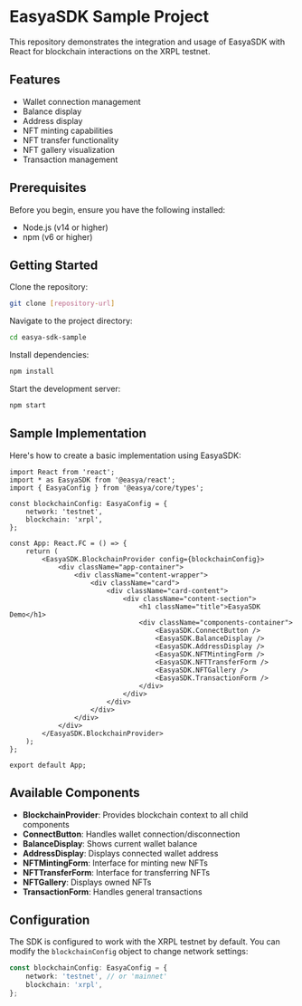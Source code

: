# EasyaSDK Sample Project

This repository demonstrates the integration and usage of EasyaSDK with React for blockchain interactions on the XRPL testnet.

## Features

- Wallet connection management
- Balance display
- Address display
- NFT minting capabilities
- NFT transfer functionality
- NFT gallery visualization
- Transaction management

## Prerequisites

Before you begin, ensure you have the following installed:

- Node.js (v14 or higher)
- npm (v6 or higher)

## Getting Started

Clone the repository:

```bash
git clone [repository-url]
```

Navigate to the project directory:

```bash
cd easya-sdk-sample
```

Install dependencies:

```bash
npm install
```

Start the development server:

```bash
npm start
```

## Sample Implementation

Here's how to create a basic implementation using EasyaSDK:

```tsx
import React from 'react';
import * as EasyaSDK from '@easya/react';
import { EasyaConfig } from '@easya/core/types';

const blockchainConfig: EasyaConfig = {
    network: 'testnet',
    blockchain: 'xrpl',
};

const App: React.FC = () => {
    return (
        <EasyaSDK.BlockchainProvider config={blockchainConfig}>
            <div className="app-container">
                <div className="content-wrapper">
                    <div className="card">
                        <div className="card-content">
                            <div className="content-section">
                                <h1 className="title">EasyaSDK Demo</h1>
                                <div className="components-container">
                                    <EasyaSDK.ConnectButton />
                                    <EasyaSDK.BalanceDisplay />
                                    <EasyaSDK.AddressDisplay />
                                    <EasyaSDK.NFTMintingForm />
                                    <EasyaSDK.NFTTransferForm />
                                    <EasyaSDK.NFTGallery />
                                    <EasyaSDK.TransactionForm />
                                </div>
                            </div>
                        </div>
                    </div>
                </div>
            </div>
        </EasyaSDK.BlockchainProvider>
    );
};

export default App;
```

## Available Components

- **BlockchainProvider**: Provides blockchain context to all child components
- **ConnectButton**: Handles wallet connection/disconnection
- **BalanceDisplay**: Shows current wallet balance
- **AddressDisplay**: Displays connected wallet address
- **NFTMintingForm**: Interface for minting new NFTs
- **NFTTransferForm**: Interface for transferring NFTs
- **NFTGallery**: Displays owned NFTs
- **TransactionForm**: Handles general transactions

## Configuration

The SDK is configured to work with the XRPL testnet by default. You can modify the `blockchainConfig` object to change network settings:

```typescript
const blockchainConfig: EasyaConfig = {
    network: 'testnet', // or 'mainnet'
    blockchain: 'xrpl',
};
```
